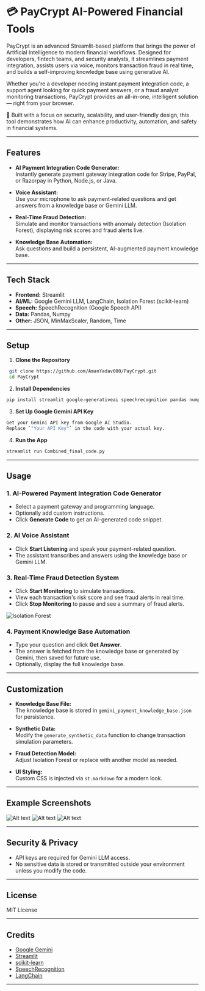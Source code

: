# 💳 PayCrypt AI-Powered Financial Tools

PayCrypt is an advanced Streamlit-based platform that brings the power of Artificial Intelligence to modern financial workflows. Designed for developers, fintech teams, and security analysts, it streamlines payment integration, assists users via voice, monitors transaction fraud in real time, and builds a self-improving knowledge base using generative AI.

Whether you're a developer needing instant payment integration code, a support agent looking for quick payment answers, or a fraud analyst monitoring transactions, PayCrypt provides an all-in-one, intelligent solution — right from your browser.

🔐 Built with a focus on security, scalability, and user-friendly design, this tool demonstrates how AI can enhance productivity, automation, and safety in financial systems.

---

## Features

- **AI Payment Integration Code Generator:**  
  Instantly generate payment gateway integration code for Stripe, PayPal, or Razorpay in Python, Node.js, or Java.

- **Voice Assistant:**  
  Use your microphone to ask payment-related questions and get answers from a knowledge base or Gemini LLM.

- **Real-Time Fraud Detection:**  
  Simulate and monitor transactions with anomaly detection (Isolation Forest), displaying risk scores and fraud alerts live.

- **Knowledge Base Automation:**  
  Ask questions and build a persistent, AI-augmented payment knowledge base.

---

## Tech Stack

- **Frontend:** Streamlit
- **AI/ML:** Google Gemini LLM, LangChain, Isolation Forest (scikit-learn)
- **Speech:** SpeechRecognition (Google Speech API)
- **Data:** Pandas, Numpy
- **Other:** JSON, MinMaxScaler, Random, Time

---

## Setup

1. **Clone the Repository**
```bash
 git clone https://github.com/AmanYadav000/PayCrypt.git
 cd PayCrypt
```
2. **Install Dependencies**
```bash
pip install streamlit google-generativeai speechrecognition pandas numpy scikit-learn langchain-google-genai
```
3. **Set Up Google Gemini API Key**
```bash
Get your Gemini API key from Google AI Studio.
Replace `"Your API Key"` in the code with your actual key.
```

4. **Run the App**
```bash
streamlit run Combined_final_code.py
```


---

## Usage

### 1. AI-Powered Payment Integration Code Generator

- Select a payment gateway and programming language.
- Optionally add custom instructions.
- Click **Generate Code** to get an AI-generated code snippet.

### 2. AI Voice Assistant

- Click **Start Listening** and speak your payment-related question.
- The assistant transcribes and answers using the knowledge base or Gemini LLM.

### 3. Real-Time Fraud Detection System

- Click **Start Monitoring** to simulate transactions.
- View each transaction's risk score and see fraud alerts in real time.
- Click **Stop Monitoring** to pause and see a summary of fraud alerts.

![Isolation Forest](images/Screenshot2025-03-2111116.png)

### 4. Payment Knowledge Base Automation

- Type your question and click **Get Answer**.
- The answer is fetched from the knowledge base or generated by Gemini, then saved for future use.
- Optionally, display the full knowledge base.

---

## Customization

- **Knowledge Base File:**  
The knowledge base is stored in `gemini_payment_knowledge_base.json` for persistence.

- **Synthetic Data:**  
Modify the `generate_synthetic_data` function to change transaction simulation parameters.

- **Fraud Detection Model:**  
Adjust Isolation Forest or replace with another model as needed.

- **UI Styling:**  
Custom CSS is injected via `st.markdown` for a modern look.

---

## Example Screenshots

![Alt text](images/Screenshot2025-03-21101103.png)
![Alt text](images/Screenshot2025-03-21111821.png)
![Alt text](images/Screenshot2025-03-21102710.png)

---

## Security & Privacy

- API keys are required for Gemini LLM access.
- No sensitive data is stored or transmitted outside your environment unless you modify the code.

---

## License

MIT License

---

## Credits

- [Google Gemini](https://ai.google.dev/)
- [Streamlit](https://streamlit.io/)
- [scikit-learn](https://scikit-learn.org/)
- [SpeechRecognition](https://pypi.org/project/SpeechRecognition/)
- [LangChain](https://python.langchain.com/)

---
